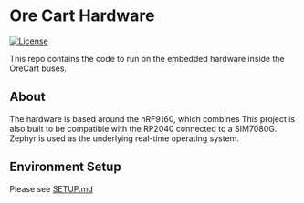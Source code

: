 # Ore Cart Hardware

[![License](https://img.shields.io/badge/License-Apache_2.0-blue.svg)](https://opensource.org/licenses/Apache-2.0)

This repo contains the code to run on the embedded hardware inside the OreCart buses.

## About
The hardware is based around the nRF9160, which combines
This project is also built to be compatible with the RP2040 connected to a SIM7080G.
Zephyr is used as the underlying real-time operating system.

## Environment Setup
Please see [SETUP.md](SETUP.md)